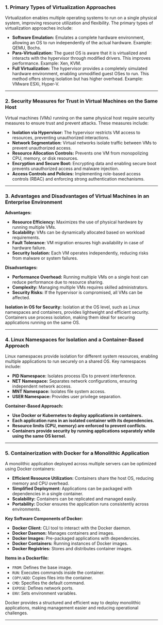 
### 1. **Primary Types of Virtualization Approaches**
Virtualization enables multiple operating systems to run on a single physical system, improving resource utilization and flexibility. The primary types of virtualization approaches include:

- **Software Emulation:** Emulates a complete hardware environment, allowing an OS to run independently of the actual hardware. Example: QEMU, Bochs.
- **Para-Virtualization:** The guest OS is aware that it is virtualized and interacts with the hypervisor through modified drivers. This improves performance. Example: Xen, KVM.
- **Full Virtualization:** The hypervisor provides a completely simulated hardware environment, enabling unmodified guest OSes to run. This method offers strong isolation but has higher overhead. Example: VMware ESXi, Hyper-V.

---

### 2. **Security Measures for Trust in Virtual Machines on the Same Host**
Virtual machines (VMs) running on the same physical host require security measures to ensure trust and prevent attacks. These measures include:

- **Isolation via Hypervisor:** The hypervisor restricts VM access to resources, preventing unauthorized interactions.
- **Network Segmentation:** Virtual networks isolate traffic between VMs to prevent unauthorized access.
- **Resource Allocation Controls:** Prevents one VM from monopolizing CPU, memory, or disk resources.
- **Encryption and Secure Boot:** Encrypting data and enabling secure boot prevents unauthorized access and malware injection.
- **Access Controls and Policies:** Implementing role-based access controls (RBAC) and enforcing strong authentication mechanisms.

---

### 3. **Advantages and Disadvantages of Virtual Machines in an Enterprise Environment**
**Advantages:**
- **Resource Efficiency:** Maximizes the use of physical hardware by running multiple VMs.
- **Scalability:** VMs can be dynamically allocated based on workload requirements.
- **Fault Tolerance:** VM migration ensures high availability in case of hardware failure.
- **Security Isolation:** Each VM operates independently, reducing risks from malware or system failures.

**Disadvantages:**
- **Performance Overhead:** Running multiple VMs on a single host can reduce performance due to resource sharing.
- **Complexity:** Managing multiple VMs requires skilled administrators.
- **Security Risks:** If the hypervisor is compromised, all VMs can be affected.

**Isolation in OS for Security:** 
Isolation at the OS level, such as Linux namespaces and containers, provides lightweight and efficient security. Containers use process isolation, making them ideal for securing applications running on the same OS.

---

### 4. **Linux Namespaces for Isolation and a Container-Based Approach**
Linux namespaces provide isolation for different system resources, enabling multiple applications to run securely on a shared OS. Key namespaces include:

- **PID Namespace:** Isolates process IDs to prevent interference.
- **NET Namespace:** Separates network configurations, ensuring independent network access.
- **MNT Namespace:** Isolates file system access.
- **USER Namespace:** Provides user privilege separation.

**Container-Based Approach:**
- **Use Docker or Kubernetes to deploy applications in containers.**
- **Each application runs in an isolated container with its dependencies.**
- **Resource limits (CPU, memory) are enforced to prevent conflicts.**
- **Containers provide security by running applications separately while using the same OS kernel.**

---

### 5. **Containerization with Docker for a Monolithic Application**
A monolithic application deployed across multiple servers can be optimized using Docker containers:

- **Efficient Resource Utilization:** Containers share the host OS, reducing memory and CPU overhead.
- **Simplified Deployment:** Applications can be packaged with dependencies in a single container.
- **Scalability:** Containers can be replicated and managed easily.
- **Portability:** Docker ensures the application runs consistently across environments.

**Key Software Components of Docker:**
- **Docker Client:** CLI tool to interact with the Docker daemon.
- **Docker Daemon:** Manages containers and images.
- **Docker Images:** Pre-packaged applications with dependencies.
- **Docker Containers:** Running instances of Docker images.
- **Docker Registries:** Stores and distributes container images.

**Items in a Dockerfile:**
- `FROM`: Defines the base image.
- `RUN`: Executes commands inside the container.
- `COPY/ADD`: Copies files into the container.
- `CMD`: Specifies the default command.
- `EXPOSE`: Defines network ports.
- `ENV`: Sets environment variables.

Docker provides a structured and efficient way to deploy monolithic applications, making management easier and reducing operational challenges.

---

